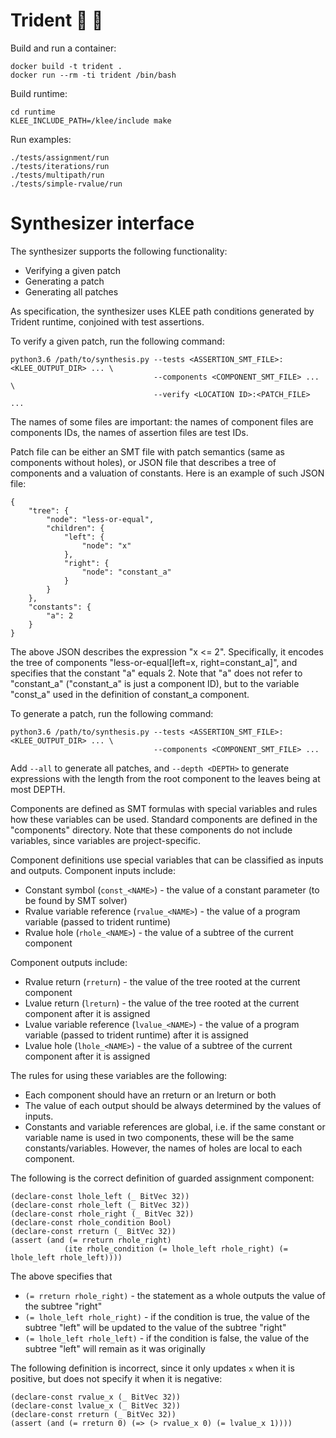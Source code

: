 # Trident :trident: :rocket:

Build and run a container:

    docker build -t trident .
    docker run --rm -ti trident /bin/bash

Build runtime:

    cd runtime
    KLEE_INCLUDE_PATH=/klee/include make

Run examples:

    ./tests/assignment/run
    ./tests/iterations/run
    ./tests/multipath/run
    ./tests/simple-rvalue/run

# Synthesizer interface

The synthesizer supports the following functionality:

* Verifying a given patch
* Generating a patch
* Generating all patches

As specification, the synthesizer uses KLEE path conditions generated by Trident runtime, conjoined with test assertions.

To verify a given patch, run the following command:

    python3.6 /path/to/synthesis.py --tests <ASSERTION_SMT_FILE>:<KLEE_OUTPUT_DIR> ... \
                                    --components <COMPONENT_SMT_FILE> ... \
                                    --verify <LOCATION ID>:<PATCH_FILE> ...

The names of some files are important: the names of component files are components IDs, the names of assertion files are test IDs.

Patch file can be either an SMT file with patch semantics (same as components without holes), or JSON file that describes a tree of components and a valuation of constants. Here is an example of such JSON file:

    {
        "tree": {
            "node": "less-or-equal",
            "children": {
                "left": {
                    "node": "x"
                },
                "right": {
                    "node": "constant_a"
                }
            }
        },
        "constants": {
            "a": 2
        }
    }

The above JSON describes the expression "x <= 2". Specifically, it encodes the tree of components "less-or-equal[left=x, right=constant_a]", and specifies that the constant "a" equals 2. Note that "a" does not refer to "constant_a" ("constant_a" is just a component ID), but to the variable "const_a" used in the definition of constant_a component.

To generate a patch, run the following command:

    python3.6 /path/to/synthesis.py --tests <ASSERTION_SMT_FILE>:<KLEE_OUTPUT_DIR> ... \
                                    --components <COMPONENT_SMT_FILE> ...

Add `--all` to generate all patches, and `--depth <DEPTH>` to generate expressions with the length from the root component to the leaves being at most DEPTH.

Components are defined as SMT formulas with special variables and rules how these variables can be used. Standard components are defined in the "components" directory. Note that these components do not include variables, since variables are project-specific.

Component definitions use special variables that can be classified as inputs and outputs. Component inputs include:

* Constant symbol (`const_<NAME>`) - the value of a constant parameter (to be found by SMT solver)
* Rvalue variable reference (`rvalue_<NAME>`) - the value of a program variable (passed to trident runtime)
* Rvalue hole (`rhole_<NAME>`) - the value of a subtree of the current component

Component outputs include:

* Rvalue return (`rreturn`) - the value of the tree rooted at the current component
* Lvalue return (`lreturn`) - the value of the tree rooted at the current component after it is assigned
* Lvalue variable reference (`lvalue_<NAME>`) - the value of a program variable (passed to trident runtime) after it is assigned
* Lvalue hole (`lhole_<NAME>`) - the value of a subtree of the current component after it is assigned

The rules for using these variables are the following:

* Each component should have an rreturn or an lreturn or both
* The value of each output should be always determined by the values of inputs.
* Constants and variable references are global, i.e. if the same constant or variable name is used in two components, these will be the same constants/variables. However, the names of holes are local to each component.

The following is the correct definition of guarded assignment component:

    (declare-const lhole_left (_ BitVec 32))
    (declare-const rhole_left (_ BitVec 32))
    (declare-const rhole_right (_ BitVec 32))
    (declare-const rhole_condition Bool)
    (declare-const rreturn (_ BitVec 32))
    (assert (and (= rreturn rhole_right)
                (ite rhole_condition (= lhole_left rhole_right) (= lhole_left rhole_left))))

The above specifies that

* `(= rreturn rhole_right)` - the statement as a whole outputs the value of the subtree "right"
* `(= lhole_left rhole_right)` - if the condition is true, the value of the subtree "left" will be updated to the value of the subtree "right"
* `(= lhole_left rhole_left)` - if the condition is false, the value of the subtree "left" will remain as it was originally

The following definition is incorrect, since it only updates `x` when it is positive, but does not specify it when it is negative:

    (declare-const rvalue_x (_ BitVec 32))
    (declare-const lvalue_x (_ BitVec 32))
    (declare-const rreturn (_ BitVec 32))
    (assert (and (= rreturn 0) (=> (> rvalue_x 0) (= lvalue_x 1))))